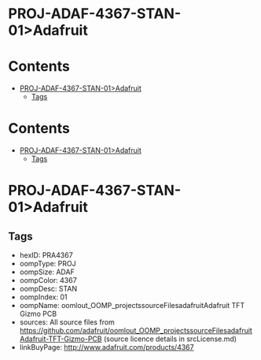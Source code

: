 
PROJ-ADAF-4367-STAN-01>Adafruit
===============================

Contents
========

* [PROJ-ADAF-4367-STAN-01>Adafruit](#proj-adaf-4367-stan-01adafruit)
	* [Tags](#tags)

Contents
========

* [PROJ-ADAF-4367-STAN-01>Adafruit](#proj-adaf-4367-stan-01adafruit)
	* [Tags](#tags)

# PROJ-ADAF-4367-STAN-01>Adafruit

## Tags

- hexID: PRA4367
- oompType: PROJ
- oompSize: ADAF
- oompColor: 4367
- oompDesc: STAN
- oompIndex: 01
- oompName: oomlout_OOMP_projectssourceFilesadafruitAdafruit TFT Gizmo PCB
- sources: All source files from https://github.com/adafruit/oomlout_OOMP_projectssourceFilesadafruitAdafruit-TFT-Gizmo-PCB (source licence details in srcLicense.md)
- linkBuyPage: http://www.adafruit.com/products/4367
